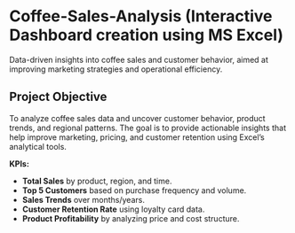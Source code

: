 # Coffee-Sales-Analysis (Interactive Dashboard creation using MS Excel)
Data-driven insights into coffee sales and customer behavior, aimed at improving marketing strategies and operational efficiency.


## Project Objective
To analyze coffee sales data and uncover customer behavior, product trends, and regional patterns. The goal is to provide actionable insights that help improve marketing, pricing, and customer retention using Excel’s analytical tools.

**KPIs:**

* **Total Sales** by product, region, and time.
* **Top 5 Customers** based on purchase frequency and volume.
* **Sales Trends** over months/years.
* **Customer Retention Rate** using loyalty card data.
* **Product Profitability** by analyzing price and cost structure.

